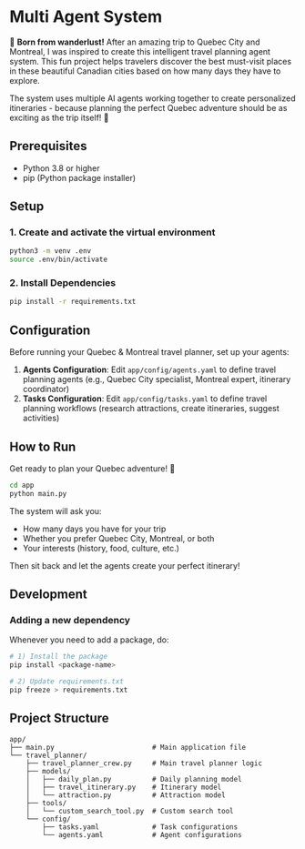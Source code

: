 # Multi Agent System

🏰 **Born from wanderlust!** After an amazing trip to Quebec City and Montreal, I was inspired to create this intelligent travel planning agent system. This fun project helps travelers discover the best must-visit places in these beautiful Canadian cities based on how many days they have to explore.

The system uses multiple AI agents working together to create personalized itineraries - because planning the perfect Quebec adventure should be as exciting as the trip itself! 🍁



## Prerequisites

- Python 3.8 or higher
- pip (Python package installer)

## Setup

### 1. Create and activate the virtual environment 

```bash
python3 -m venv .env
source .env/bin/activate
```

### 2. Install Dependencies

```bash
pip install -r requirements.txt
```

## Configuration

Before running your Quebec & Montreal travel planner, set up your agents:

1. **Agents Configuration**: Edit `app/config/agents.yaml` to define travel planning agents (e.g., Quebec City specialist, Montreal expert, itinerary coordinator)
2. **Tasks Configuration**: Edit `app/config/tasks.yaml` to define travel planning workflows (research attractions, create itineraries, suggest activities)

## How to Run

Get ready to plan your Quebec adventure! 🚀

```bash
cd app
python main.py
```

The system will ask you:
- How many days you have for your trip
- Whether you prefer Quebec City, Montreal, or both
- Your interests (history, food, culture, etc.)

Then sit back and let the agents create your perfect itinerary!

## Development

### Adding a new dependency

Whenever you need to add a package, do:

```bash
# 1) Install the package
pip install <package-name>

# 2) Update requirements.txt
pip freeze > requirements.txt
```

## Project Structure

```
app/
├── main.py                        # Main application file
└── travel_planner/
    ├── travel_planner_crew.py     # Main travel planner logic
    ├── models/
    │   ├── daily_plan.py          # Daily planning model
    │   ├── travel_itinerary.py    # Itinerary model
    │   └── attraction.py          # Attraction model
    ├── tools/
    │   └── custom_search_tool.py  # Custom search tool
    └── config/
        ├── tasks.yaml             # Task configurations
        └── agents.yaml            # Agent configurations
